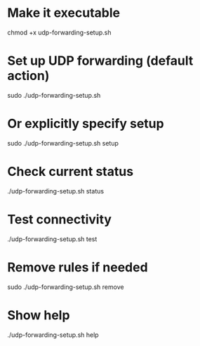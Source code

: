 # Make it executable
chmod +x udp-forwarding-setup.sh

# Set up UDP forwarding (default action)
sudo ./udp-forwarding-setup.sh

# Or explicitly specify setup
sudo ./udp-forwarding-setup.sh setup

# Check current status
./udp-forwarding-setup.sh status

# Test connectivity
./udp-forwarding-setup.sh test

# Remove rules if needed
sudo ./udp-forwarding-setup.sh remove

# Show help
./udp-forwarding-setup.sh help